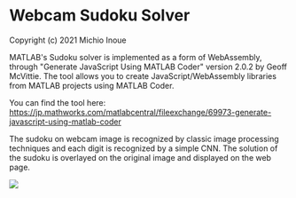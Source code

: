 # Webcam Sudoku Solver 
Copyright (c) 2021 Michio Inoue

MATLAB's Sudoku solver is implemented as a form of WebAssembly, 
through "Generate JavaScript Using MATLAB Coder" version 2.0.2 by Geoff McVittie. 
The tool allows you to create JavaScript/WebAssembly libraries from MATLAB projects using MATLAB Coder.

You can find the tool here:
https://jp.mathworks.com/matlabcentral/fileexchange/69973-generate-javascript-using-matlab-coder

The sudoku on webcam image is recognized by classic image processing  techniques and each digit
is recognized by a simple CNN. The solution of the sudoku is overlayed on the original image
and displayed on the web page.

![](./docs/demo_webcam_lowres.gif)

